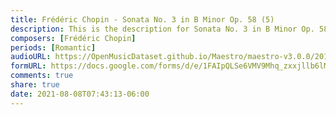 ```yaml
---
title: Frédéric Chopin - Sonata No. 3 in B Minor Op. 58 (5)
description: This is the description for Sonata No. 3 in B Minor Op. 58 by Frédéric Chopin
composers: [Frédéric Chopin]
periods: [Romantic]
audioURL: https://OpenMusicDataset.github.io/Maestro/maestro-v3.0.0/2018/MIDI-Unprocessed_Chamber5_MID--AUDIO_18_R3_2018_wav--1.midi
formURL: https://docs.google.com/forms/d/e/1FAIpQLSe6VMV9Mhq_zxxjllb6lMzZTdXS6qTj9lUypnhmUd8QNsqCxg/viewform
comments: true
share: true
date: 2021-08-08T07:43:13-06:00
---
```

